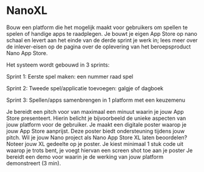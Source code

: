 # NanoXL
Bouw een platform die het mogelijk maakt voor gebruikers om spellen te spelen of handige apps te raadplegen.
Je bouwt je eigen App Store op nano schaal en levert aan het einde van de derde sprint je werk in; lees meer over de inlever-eisen op de pagina over de oplevering van het beroepsproduct Nano App Store.

Het systeem wordt gebouwd in 3 sprints:

Sprint 1: Eerste spel maken: een nummer raad spel


Sprint 2: Tweede spel/applicatie toevoegen: galgje of dagboek


Sprint 3: Spellen/apps samenbrengen in 1 platform met een keuzemenu



Je bereidt een pitch voor van maximaal een minuut waarin je jouw App Store presenteert. Hierin belicht je bijvoorbeeld de unieke aspecten van jouw platform voor de gebruiker.
Je maakt een digitale poster waarop je jouw App Store aanprijst. Deze poster biedt ondersteuning tijdens jouw pitch. Wil je jouw Nano project als Nano App Store XL laten beoordelen? Noteer jouw XL gedeelte op je poster.
Je kiest minimaal 1 stuk code uit waarop je trots bent, je voegt hiervan een screen shot toe aan je poster
Je bereidt een demo voor waarin je de werking van jouw platform demonstreert (3 min).
